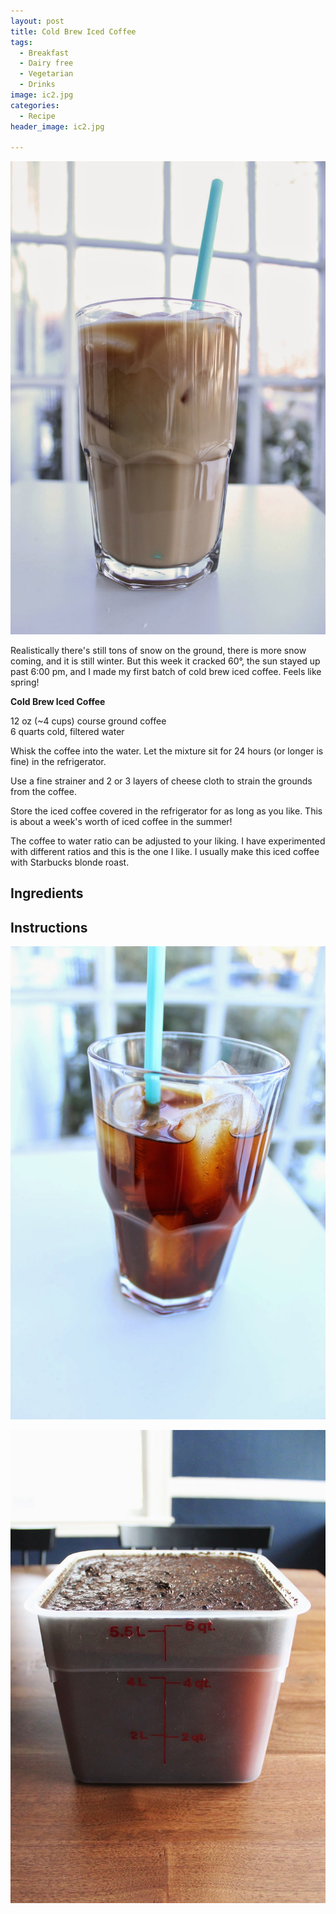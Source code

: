 ```yaml
---
layout: post
title: Cold Brew Iced Coffee
tags:
  - Breakfast
  - Dairy free
  - Vegetarian
  - Drinks
image: ic2.jpg
categories:
  - Recipe
header_image: ic2.jpg

---
```


![Image of Cold Brew Iced Coffee.](/upload/ic2.jpg)

Realistically there's still tons of snow on the ground, there is more snow coming, and it is still winter. But this week it cracked 60°, the sun stayed up past 6:00 pm, and I made my first batch of cold brew iced coffee. Feels like spring!  

  

  

  
**Cold Brew Iced Coffee**  
  
12 oz (~4 cups) course ground coffee  
6 quarts cold, filtered water  
  
Whisk the coffee into the water. Let the mixture sit for 24 hours (or longer is fine) in the refrigerator.  
  
Use a fine strainer and 2 or 3 layers of cheese cloth to strain the grounds from the coffee.  
  
Store the iced coffee covered in the refrigerator for as long as you like. This is about a week's worth of iced coffee in the summer!  
  
The coffee to water ratio can be adjusted to your liking. I have experimented with different ratios and this is the one I like. I usually make this iced coffee with Starbucks blonde roast.

## Ingredients



## Instructions







![Image of Cold Brew Iced Coffee.](/upload/ic1.jpg)

![Image of Cold Brew Iced Coffee.](/upload/ic3.jpg)